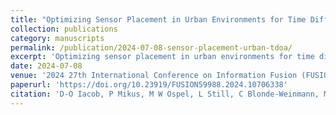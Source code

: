 ```yaml
---
title: "Optimizing Sensor Placement in Urban Environments for Time Difference of Arrival Shooter Localization and Event Classification"
collection: publications
category: manuscripts
permalink: /publication/2024-07-08-sensor-placement-urban-tdoa/
excerpt: 'Optimizing sensor placement in urban environments for time difference of arrival shooter localization and event classification.'
date: 2024-07-08
venue: '2024 27th International Conference on Information Fusion (FUSION), Venice, Italy'
paperurl: 'https://doi.org/10.23919/FUSION59988.2024.10706338'
citation: 'D-O Iacob, P Mikus, M W Ospel, L Still, C Blonde-Weinmann, M Oispuu. (2024). "Optimizing Sensor Placement in Urban Environments for Time Difference of Arrival Shooter Localization and Event Classification." <i>2024 27th International Conference on Information Fusion (FUSION)</i>, pp. 1–8. IEEE.'
---
```

